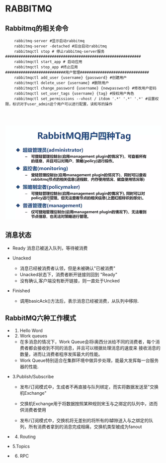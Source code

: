 # RABBITMQ
## Rabbitmq的相关命令
```shell script
    rabbitmq-server #显示启动rabbitmq
    rabbitmq-server -detached #后台启动rabbitmq
    rabbitmqctl stop # 停止rabbitmq-server服务
#############################################################
    rabbitmqctl start_app # 启动应用
    rabbitmqctl stop_app #终止应用 
###########################用户管理###############################
    rabbitmqctl add_user {username} {password} #创建用户
    rabbitmqctl delete_user {username} #删除用户
    rabbitmqctl change_password {username} {newpassword} #修改用户密码
    rabbitmqctl set_user_tags {username} {tag} #授权用户角色
    rabbitmqctl set_permissions --vhost / itdom '.*' '.*' '.*' #设置权限，标识对于user_admin这个用户可以进行配置，读和写的操作
    
      


```
![Rabbitmq用户的四种TAG](./files/rabbitmq-tags-1.PNG)

## 消息状态

* Ready 消息已被送入队列，等待被消费

* Unacked 
    - 消息已经被消费者认领，但是未被确认"已被消费"
    - Unacked状态下，消费者断开链接则回到 "Ready"
    - 没有确认,客户端没有断开链接，则一直处于Uncked
    
* Finished
    - 调用basicAck()方法后，表示消息已经被消费，从队列中移除.    
    
    
    
## RabbitMQ六种工作模式

* 1. Hello Word

* 2. Work queues 
    * 在多消息的情况下，Work Queue会将i奥西分派给不同的消费者，每个消费者都会接收到不同的消息，并且可以根据处理消息的速度来
    接收消息的数量，进而让消费者程序发挥最大的性能。
    * Work Queue特别适合在集群环境中做异步处理，能最大发挥每一台服务器的性能.
    

* 3.Publish/Subscribe
    
    * 发布/订阅模式中，生成者不再直接与队列绑定，而实将数据发送至"交换机Exchange"
    
    * 交换机Exchange用于将数据按照某种规则宋玉与之绑定的队列中，进而供消费者使用
    
    * 发布/订阅模式中，交换机将无差别的将所有的i罅隙送入与之绑定的队列，所有消费者拿到的消息完成相痛，交换机类型被成为fanout

* 4. Routing
    
* 5.Topics

* 6. RPC    